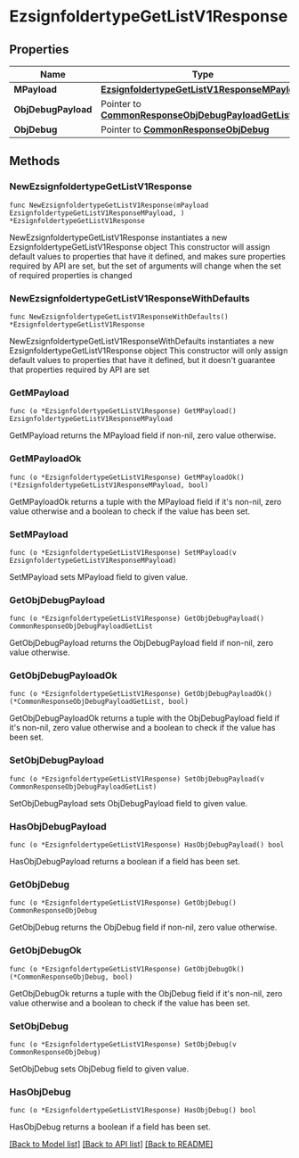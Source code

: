 # EzsignfoldertypeGetListV1Response

## Properties

Name | Type | Description | Notes
------------ | ------------- | ------------- | -------------
**MPayload** | [**EzsignfoldertypeGetListV1ResponseMPayload**](EzsignfoldertypeGetListV1ResponseMPayload.md) |  | 
**ObjDebugPayload** | Pointer to [**CommonResponseObjDebugPayloadGetList**](CommonResponseObjDebugPayloadGetList.md) |  | [optional] 
**ObjDebug** | Pointer to [**CommonResponseObjDebug**](CommonResponseObjDebug.md) |  | [optional] 

## Methods

### NewEzsignfoldertypeGetListV1Response

`func NewEzsignfoldertypeGetListV1Response(mPayload EzsignfoldertypeGetListV1ResponseMPayload, ) *EzsignfoldertypeGetListV1Response`

NewEzsignfoldertypeGetListV1Response instantiates a new EzsignfoldertypeGetListV1Response object
This constructor will assign default values to properties that have it defined,
and makes sure properties required by API are set, but the set of arguments
will change when the set of required properties is changed

### NewEzsignfoldertypeGetListV1ResponseWithDefaults

`func NewEzsignfoldertypeGetListV1ResponseWithDefaults() *EzsignfoldertypeGetListV1Response`

NewEzsignfoldertypeGetListV1ResponseWithDefaults instantiates a new EzsignfoldertypeGetListV1Response object
This constructor will only assign default values to properties that have it defined,
but it doesn't guarantee that properties required by API are set

### GetMPayload

`func (o *EzsignfoldertypeGetListV1Response) GetMPayload() EzsignfoldertypeGetListV1ResponseMPayload`

GetMPayload returns the MPayload field if non-nil, zero value otherwise.

### GetMPayloadOk

`func (o *EzsignfoldertypeGetListV1Response) GetMPayloadOk() (*EzsignfoldertypeGetListV1ResponseMPayload, bool)`

GetMPayloadOk returns a tuple with the MPayload field if it's non-nil, zero value otherwise
and a boolean to check if the value has been set.

### SetMPayload

`func (o *EzsignfoldertypeGetListV1Response) SetMPayload(v EzsignfoldertypeGetListV1ResponseMPayload)`

SetMPayload sets MPayload field to given value.


### GetObjDebugPayload

`func (o *EzsignfoldertypeGetListV1Response) GetObjDebugPayload() CommonResponseObjDebugPayloadGetList`

GetObjDebugPayload returns the ObjDebugPayload field if non-nil, zero value otherwise.

### GetObjDebugPayloadOk

`func (o *EzsignfoldertypeGetListV1Response) GetObjDebugPayloadOk() (*CommonResponseObjDebugPayloadGetList, bool)`

GetObjDebugPayloadOk returns a tuple with the ObjDebugPayload field if it's non-nil, zero value otherwise
and a boolean to check if the value has been set.

### SetObjDebugPayload

`func (o *EzsignfoldertypeGetListV1Response) SetObjDebugPayload(v CommonResponseObjDebugPayloadGetList)`

SetObjDebugPayload sets ObjDebugPayload field to given value.

### HasObjDebugPayload

`func (o *EzsignfoldertypeGetListV1Response) HasObjDebugPayload() bool`

HasObjDebugPayload returns a boolean if a field has been set.

### GetObjDebug

`func (o *EzsignfoldertypeGetListV1Response) GetObjDebug() CommonResponseObjDebug`

GetObjDebug returns the ObjDebug field if non-nil, zero value otherwise.

### GetObjDebugOk

`func (o *EzsignfoldertypeGetListV1Response) GetObjDebugOk() (*CommonResponseObjDebug, bool)`

GetObjDebugOk returns a tuple with the ObjDebug field if it's non-nil, zero value otherwise
and a boolean to check if the value has been set.

### SetObjDebug

`func (o *EzsignfoldertypeGetListV1Response) SetObjDebug(v CommonResponseObjDebug)`

SetObjDebug sets ObjDebug field to given value.

### HasObjDebug

`func (o *EzsignfoldertypeGetListV1Response) HasObjDebug() bool`

HasObjDebug returns a boolean if a field has been set.


[[Back to Model list]](../README.md#documentation-for-models) [[Back to API list]](../README.md#documentation-for-api-endpoints) [[Back to README]](../README.md)


